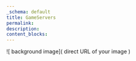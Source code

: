 ```yaml
---
_schema: default
title: GameServers
permalink:
description:
content_blocks:
---
```

![ background image]( direct URL of your image )